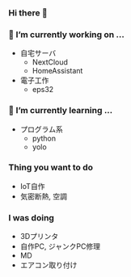 ### Hi there 👋

### 🔭 I’m currently working on ...
- 自宅サーバ
  - NextCloud
  - HomeAssistant
- 電子工作
  - eps32

### 🌱 I’m currently learning ...
- プログラム系
  - python
  - yolo

### Thing you want to do
- IoT自作
- 気密断熱, 空調

### I was doing
- 3Dプリンタ
- 自作PC, ジャンクPC修理
- MD
- エアコン取り付け

<!--
**kasana06/kasana06** is a ✨ _special_ ✨ repository because its `README.md` (this file) appears on your GitHub profile.

Here are some ideas to get you started:

- 🔭 I’m currently working on ...
- 🌱 I’m currently learning ...
- 👯 I’m looking to collaborate on ...
- 🤔 I’m looking for help with ...
- 💬 Ask me about ...
- 📫 How to reach me: ...
- 😄 Pronouns: ...
- ⚡ Fun fact: ...
-->
